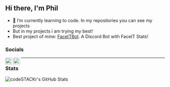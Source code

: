 ## Hi there, I'm Phil  

- 🌱 I’m currently learning to code. In my repositories you can see my projects  
- But in my projects i am trying my best!
- Best project of mine: [FaceITBot](https://github.com/pvhil/FaceItDiscord). A Discord Bot with FaceIT Stats!

### Socials

[<img align="left" alt="Phils Twitter" width="22px" src="https://cdn.jsdelivr.net/npm/simple-icons@v3/icons/twitter.svg" />](https://twitter.com/PhilSeReal)
[<img align="left" alt="Phils Discord" width="22px" src="https://discord.com/assets/41484d92c876f76b20c7f746221e8151.svg" />](https://discord.gg/jA775y8ehA)  

---

### Stats  
  
<img align="left" alt="codeSTACKr's GitHub Stats" src="https://github-readme-stats.pvhil.vercel.app/api?username=pvhil&show_icons=true&hide_border=true" />

